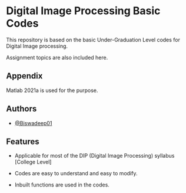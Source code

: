 
# Digital Image Processing Basic Codes

This repository is based on the basic Under-Graduation Level codes for Digital Image processing.

Assignment topics are also included here.
## Appendix

Matlab 2021a is used for the purpose.


## Authors

- [@Biswadeep01](https://github.com/Biswadeep01)


## Features

- Applicable for most of the DIP (Digital Image Processing) syllabus [College Level]

- Codes are easy to understand and easy to modify.

- Inbuilt functions are used in the codes.


